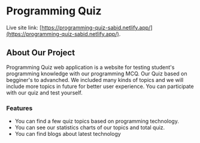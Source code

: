 # Programming Quiz

Live site link: [https://programming-quiz-sabid.netlify.app/](https://programming-quiz-sabid.netlify.app/).

## About Our Project
Programming Quiz web application is a website for testing student's programming knowledge with our programming MCQ. Our Quiz based on begginer's to advanched. We included many kinds of topics and we will include more topics in future for better user experience. You can participate with our quiz and test yourself.

### Features
* You can find a few quiz topics based on programming technology.
* You can see our statistics charts of our topics and total quiz.
* You can find blogs about latest technology